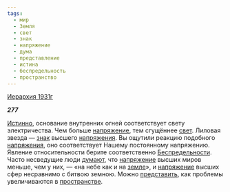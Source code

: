 ```yaml
---
tags:
  - мир
  - Земля
  - свет
  - знак
  - напряжение
  - дума
  - представление
  - истина
  - беспредельность
  - пространство
---
```

[Иерархия 1931г](https://127.0.0.1:4002/agni/1931)

___277___

[Истинно](../../../tags/#истина), основание внутренних огней соответствует свету электричества. Чем больше [напряжение](../../../tags/#напряжение), тем сгущённее [свет](../../../tags/#свет). Лиловая звезда — [знак](../../../tags/#знак) высшего [напряжения](../../../tags/#напряжение). Вы ощутили реакцию подобного [напряжения](../../../tags/#напряжение), оно соответствует Нашему постоянному напряжению. Явление относительности берите соответственно [Беспредельности](../../../tags/#беспредельность). Часто несведущие люди [думают](../../../tags/#дума), что [напряжение](../../../tags/#напряжение) высших миров меньше, чем у них, — «на небе как и на [земле](../../../tags/#Земля)», и [напряжение](../../../tags/#напряжение) высших сфер несравнимо с битвою земною. Можно [представить](../../../tags/#представление), как проблемы увеличиваются в [пространстве](../../../tags/#пространство).   

